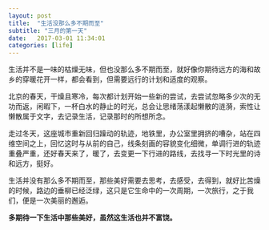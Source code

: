 ```yaml
---
layout: post
title:  "生活没那么多不期而至"
subtitle: "三月的第一天"
date:   2017-03-01 11:34:01
categories: [life]
---
```

生活并不是一味的枯燥无味，但也没那么多不期而至，就好像你期待远方的海和故乡的穿暖花开一样，都会看到，但需要远行的计划和适度的观察。

北京的春天，干燥且寒冷，每次都计划开始一些新的尝试，去尝试忽略多少次的无功而返，闲暇下，一杯白水的静止的时光，总会让思绪荡漾起懒散的涟漪，索性让懒散属于文字，去记录生活，记录那时的所想所念。

走过冬天，这座城市重新回归躁动的轨迹，地铁里，办公室里拥挤的嘈杂，站在四维空间之上，回忆这时与从前的自己，线条刻画的容貌变化细微，单调行进的轨迹重叠严重，还好春天来了，暖了，去变更一下行进的路线，去找寻一下时光里的诗和远方，挺好。

生活并没有那么多不期而至，那些美好需要去思考，去感受，去得到，就好比苦燥的时候，路边的垂柳已经泛绿，这只是它生命中的一次周期，一次旅行，之于我们，便是一次美丽的邂逅。

**多期待一下生活中那些美好，虽然这生活也并不富饶。**

